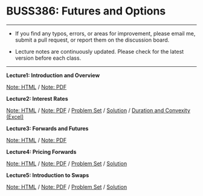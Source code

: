 # BUSS386: Futures and Options

---

- If you find any typos, errors, or areas for improvement, please email me, submit a pull request, or report them on the discussion board.

- Lecture notes are continuously updated. Please check for the latest version before each class.

---


**Lecture1: Introduction and Overview**

[Note: HTML](https://chung-jiwoong.github.io/BUSS386-Slides/chapter_intro/chapter_intro.html) / 
[Note: PDF](https://github.com/chung-jiwoong/BUSS386-Slides/blob/main/chapter_intro/chapter_intro.pdf)
    
    
**Lecture2: Interest Rates**

[Note: HTML](https://chung-jiwoong.github.io/BUSS386-Slides/chapter_interest/chapter_interest.html) / 
[Note: PDF](https://github.com/chung-jiwoong/BUSS386-Slides/blob/main/chapter_interest/chapter_interest.pdf) / 
[Problem Set](https://chung-jiwoong.github.io/BUSS386-Slides/chapter_interest/problem_interest.html) / 
[Solution](https://raw.githack.com/chung-jiwoong/BUSS386-Slides/refs/heads/main/chapter_interest/solution_interest.html) / 
[Duration and Convexity (Excel)](https://github.com/chung-jiwoong/BUSS386-Slides/blob/main/chapter_intro/data/Duration_Convexity2.xlsx)


**Lecture3: Forwards and Futures**

[Note: HTML](https://chung-jiwoong.github.io/BUSS386-Slides/chapter_forwards/chapter_forwards.html) / 
[Note: PDF](https://github.com/chung-jiwoong/BUSS386-Slides/blob/main/chapter_forwards/chapter_forwards.pdf) 


**Lecture4: Pricing Forwards**

[Note: HTML](https://chung-jiwoong.github.io/BUSS386-Slides/chapter_pricing_forwards/chapter_pricing_forwards.html) / 
[Note: PDF](https://github.com/chung-jiwoong/BUSS386-Slides/blob/main/chapter_pricing_forwards/chapter_pricing_forwards.pdf) / 
[Problem Set](https://chung-jiwoong.github.io/BUSS386-Slides/chapter_pricing_forwards/problem_pricing_forwards.html) / 
[Solution](https://chung-jiwoong.github.io/BUSS386-Slides/chapter_pricing_forwards/solution_pricing_forwards.html)



**Lecture5: Introduction to Swaps**

[Note: HTML](https://chung-jiwoong.github.io/BUSS386-Slides/chapter_swap/chapter_swap.html) / 
[Note: PDF](https://github.com/chung-jiwoong/BUSS386-Slides/blob/main/chapter_swap/chapter_swap.pdf) / 
[Problem Set](https://chung-jiwoong.github.io/BUSS386-Slides/chapter_swap/problem_swap.html) / 
[Solution](https://chung-jiwoong.github.io/BUSS386-Slides/chapter_swap/solution_swap.html)



